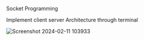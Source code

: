 Socket Programming

Implement client server Architecture through terminal 

![Screenshot 2024-02-11 103933](https://github.com/chamithKavinda/Socket-Programming/assets/139870167/4ab4c7fe-4fde-482f-b459-ba324f196f99)
